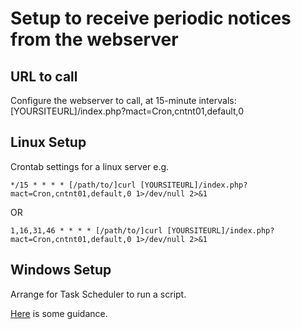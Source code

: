 # Setup to receive periodic notices from the webserver

## URL to call

Configure the webserver to call, at 15-minute intervals:
 [YOURSITEURL]/index.php?mact=Cron,cntnt01,default,0

## Linux Setup

Crontab settings for a linux server e.g.

```*/15 * * * * [/path/to/]curl [YOURSITEURL]/index.php?mact=Cron,cntnt01,default,0 1>/dev/null 2>&1```

OR

```1,16,31,46 * * * * [/path/to/]curl [YOURSITEURL]/index.php?mact=Cron,cntnt01,default,0 1>/dev/null 2>&1```

## Windows Setup

Arrange for Task Scheduler to run a script.

[Here](http://www.peterviola.com/windows-server-scheduled-task-for-opening-web-site-url) is some guidance.
